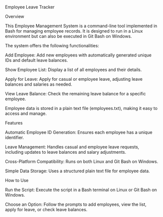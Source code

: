 Employee Leave Tracker

Overview


This Employee Management System is a command-line tool implemented in Bash for managing employee records. It is designed to run in a Linux environment but can also be executed in Git Bash on Windows. 

The system offers the following functionalities:

Add Employee: Add new employees with automatically generated unique IDs and default leave balances.

Show Employee List: Display a list of all employees and their details.

Apply for Leave: Apply for casual or employee leave, adjusting leave balances and salaries as needed.

View Leave Balance: Check the remaining leave balance for a specific employee.

Employee data is stored in a plain text file (employees.txt), making it easy to access and manage.

Features

Automatic Employee ID Generation: Ensures each employee has a unique identifier.

Leave Management: Handles casual and employee leave requests, including updates to leave balances and salary adjustments.

Cross-Platform Compatibility: Runs on both Linux and Git Bash on Windows.

Simple Data Storage: Uses a structured plain text file for employee data.

How to Use

Run the Script: Execute the script in a Bash terminal on Linux or Git Bash on Windows.

Choose an Option: Follow the prompts to add employees, view the list, apply for leave, or check leave balances.
